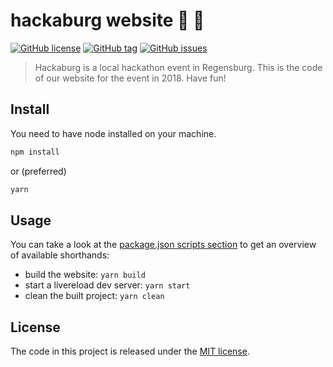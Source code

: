 # hackaburg website :rocket: :european_castle:

[![GitHub license](https://img.shields.io/github/license/hackaburg/website.svg)](https://github.com/hackaburg/website/LICENSE)
[![GitHub tag](https://img.shields.io/github/tag/hackaburg/website.svg)](https://github.com/hackaburg/website)
[![GitHub issues](https://img.shields.io/github/issues/hackaburg/website.svg)](https://github.com/hackaburg/website/issues)

> Hackaburg is a local hackathon event in Regensburg. This is the code of our website for the event in 2018. Have fun!


## Install
You need to have node installed on your machine.

```bash
npm install
```
or (preferred)
```bash
yarn
```


## Usage

You can take a look at the [package.json scripts section](package.json) to get an overview of available shorthands:

* build the website: `yarn build`
* start a livereload dev server: `yarn start`
* clean the built project: `yarn clean`


## License

The code in this project is released under the [MIT license](LICENSE).
